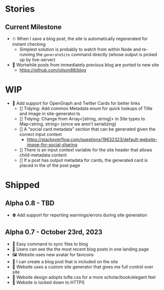 # Stories

## Current Milestone

- ⏲ When I save a blog post, the site is automatically regenerated for instant checking
  - Simplest solution is probably to watch from within Node and re-running the `generateSite` command directly (whose output is picked up by live-server)
- 📄 Wortwhile posts from immediately previous blog are ported to new site
  - https://github.com/jolson88/blog

# WIP

- 🐤 Add support for OpenGraph and Twitter Cards for better links
  - [] Tidying: Add common Metadata enum for quick lookups of Title and Image in site-generator.ts
  - [] Tidying: Change from Array<[string, string]> in Site types to Map<string, string> (since we aren't serializing)
  - [] A "social card metadata" section that can be generated given the correct input context
    - https://stackoverflow.com/questions/19632323/default-website-image-for-social-sharing
  - [] There is an input context variable for the site header that allows child-metadata content
  - [] If a post has output metadata for cards, the generated card is placed in the <head> of the post page

# Shipped

## Alpha 0.8 - TBD

- ⛔️ Add support for reporting warnings/errors during site generation

## Alpha 0.7 - October 23rd, 2023

- 💾 Easy command to sync files to blog
- 📖 Users can see the the most recent blog posts in one landing page
- 🖼 Website uses new avatar for favicons
- 📃 I can create a blog post that is included on the site
- 🎯 Website uses a custom site generator that gives me full control over site
- 🎯 Website design adopts tufte.css for a more scholar/book/elegant feel
- 🎯 Website is locked down to HTTPS
